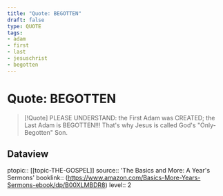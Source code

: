 ```yaml
---
title: "Quote: BEGOTTEN"
draft: false
type: QUOTE
tags:
- adam
- first
- last
- jesuschrist
- begotten
---
```

# Quote: BEGOTTEN
> [!Quote]
> PLEASE UNDERSTAND: the First Adam was CREATED; the Last Adam is BEGOTTEN!!!
> That's why Jesus is called God's "Only-Begotten" Son.

## Dataview
ptopic:: [[topic-THE-GOSPEL]]
source:: 'The Basics and More: A Year's Sermons'
booklink:: (https://www.amazon.com/Basics-More-Years-Sermons-ebook/dp/B00XLMBDR8)
level:: 2